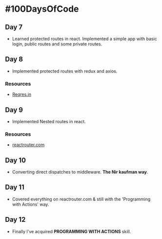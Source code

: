 # #100DaysOfCode
## Day 7
* Learned protected routes in react. Implemented a simple app with basic login, public routes and some private routes.


## Day 8
* Implemented protected routes with redux and axios.

### Resources
* [Reqres.in](https://reqres.in/)

## Day 9
* Implemented Nested routes in react.

### Resources
* [reactrouter.com](https://reactrouter.com/web/guides/quick-start)

## Day 10
* Converting direct dispatches to middleware. **The Nir kaufman way**.

## Day 11
* Covered everything on reactrouter.com & still with the 'Programming with Actions' way.

## Day 12
* Finally I've acquired **PROGRAMMING WITH ACTIONS** skill.

